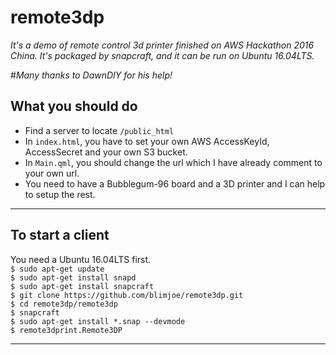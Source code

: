 # remote3dp  
*It's a demo of remote control 3d printer finished on AWS Hackathon 2016 China. It's packaged by snapcraft, and it can be run on Ubuntu 16.04LTS.*  
  
#*Many thanks to DawnDIY for his help!*  
    
## What you should do  
- Find a server to locate `/public_html`    
- In `index.html`, you have to set your own AWS AccessKeyId, AccessSecret and your own S3 bucket.   
- In `Main.qml`, you should change the url which I have already comment to your own url.   
- You need to have a Bubblegum-96 board and a 3D printer and I can help to setup the rest.  
----  
## To start a client  
You need a Ubuntu 16.04LTS first.  
`$ sudo apt-get update`  
`$ sudo apt-get install snapd`  
`$ sudo apt-get install snapcraft`  
`$ git clone https://github.com/blimjoe/remote3dp.git`  
`$ cd remote3dp/remote3dp`  
`$ snapcraft`  
`$ sudo apt-get install *.snap --devmode`  
`$ remote3dprint.Remote3DP`  

---
